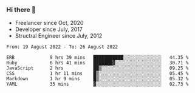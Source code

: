 ### Hi there 👋

- Freelancer since Oct, 2020
- Developer since July, 2017
- Structral Engineer since July, 2012

<!--START_SECTION:waka-->

```text
From: 19 August 2022 - To: 26 August 2022

ERB             9 hrs 39 mins   ███████████░░░░░░░░░░░░░░   44.35 %
Ruby            6 hrs 41 mins   ███████▓░░░░░░░░░░░░░░░░░   30.71 %
JavaScript      2 hrs           ██▒░░░░░░░░░░░░░░░░░░░░░░   09.25 %
CSS             1 hr 11 mins    █▒░░░░░░░░░░░░░░░░░░░░░░░   05.45 %
Markdown        1 hr 9 mins     █▒░░░░░░░░░░░░░░░░░░░░░░░   05.32 %
YAML            35 mins         ▓░░░░░░░░░░░░░░░░░░░░░░░░   02.73 %
```

<!--END_SECTION:waka-->
